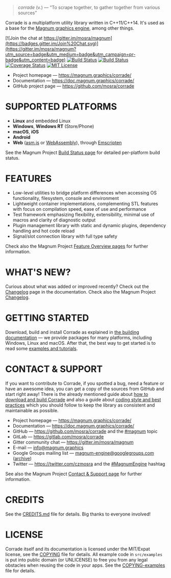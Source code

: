 > *corrade* (v.) — “To scrape together, to gather together from various sources”

Corrade is a multiplatform utility library written in C++11/C++14. It's used as
a base for the [Magnum graphics engine](https://magnum.graphics/), among other
things.

[![Join the chat at https://gitter.im/mosra/magnum](https://badges.gitter.im/Join%20Chat.svg)](https://gitter.im/mosra/magnum?utm_source=badge&utm_medium=badge&utm_campaign=pr-badge&utm_content=badge)
[![Build Status](https://travis-ci.org/mosra/corrade.svg?branch=master)](https://travis-ci.org/mosra/corrade)
[![Build Status](https://ci.appveyor.com/api/projects/status/afjjlsgtk6jjxulp/branch/master?svg=true)](https://ci.appveyor.com/project/mosra/corrade/branch/master)
[![Coverage Status](https://codecov.io/gh/mosra/corrade/branch/master/graph/badge.svg)](https://codecov.io/gh/mosra/corrade)
[![MIT License](https://img.shields.io/badge/License-MIT-green.svg)](https://opensource.org/licenses/MIT)

-   Project homepage — https://magnum.graphics/corrade/
-   Documentation — https://doc.magnum.graphics/corrade/
-   GitHub project page — https://github.com/mosra/corrade

SUPPORTED PLATFORMS
===================

-   **Linux** and embedded Linux
-   **Windows**, **Windows RT** (Store/Phone)
-   **macOS**, **iOS**
-   **Android**
-   **Web** ([asm.js](http://asmjs.org/) or [WebAssembly](http://webassembly.org/)),
    through [Emscripten](http://kripken.github.io/emscripten-site/)

See the Magnum Project [Build Status page](https://magnum.graphics/build-status/)
for detailed per-platform build status.

FEATURES
========

-   Low-level utilities to bridge platform differences when accessing OS
    functionality, filesystem, console and environment
-   Lightweight container implementations, complementing STL features with
    focus on compilation speed, ease of use and performance
-   Test framework emphasizing flexibility, extensibility, minimal use of
    macros and clarity of diagnostic output
-   Plugin management library with static and dynamic plugins, dependency
    handling and hot code reload
-   Signal/slot connection library with full type safety

Check also the Magnum Project [Feature Overview pages](https://magnum.graphics/features/)
for further information.

WHAT'S NEW?
===========

Curious about what was added or improved recently? Check out the
[Changelog](https://doc.magnum.graphics/corrade/corrade-changelog.html#corrade-changelog-latest)
page in the documentation. Check also the Magnum Project
[Changelog](https://doc.magnum.graphics/magnum/changelog.html#changelog-latest).

GETTING STARTED
===============

Download, build and install Corrade as explained in
[the building documentation](https://doc.magnum.graphics/corrade/building-corrade.html)
— we provide packages for many platforms, including Windows, Linux and macOS.
After that, the best way to get started is to read some
[examples and tutorials](https://doc.magnum.graphics/corrade/corrade-example-index.html).

CONTACT & SUPPORT
=================

If you want to contribute to Corrade, if you spotted a bug, need a feature or
have an awesome idea, you can get a copy of the sources from GitHub and start
right away! There is the already mentioned guide about
[how to download and build Corrade](https://doc.magnum.graphics/corrade/building-corrade.html)
and also a guide about [coding style and best practices](https://doc.magnum.graphics/corrade/corrade-coding-style.html)
which you should follow to keep the library as consistent and maintainable as
possible.

-   Project homepage — https://magnum.graphics/corrade/
-   Documentation — https://doc.magnum.graphics/corrade/
-   GitHub — https://github.com/mosra/corrade and the
    [#magnum](https://github.com/topics/magnum) topic
-   GitLab — https://gitlab.com/mosra/corrade
-   Gitter community chat — https://gitter.im/mosra/magnum
-   E-mail — info@magnum.graphics
-   Google Groups mailing list — magnum-engine@googlegroups.com
    ([archive](https://groups.google.com/forum/#!forum/magnum-engine))
-   Twitter — https://twitter.com/czmosra and the
    [#MagnumEngine](https://twitter.com/hashtag/MagnumEngine) hashtag

See also the Magnum Project [Contact & Support page](https://magnum.graphics/contact/)
for further information.

CREDITS
=======

See the [CREDITS.md](CREDITS.md) file for details. Big thanks to everyone
involved!

LICENSE
=======

Corrade itself and its documentation is licensed under the MIT/Expat license,
see the [COPYING](COPYING) file for details. All example code in `src/examples`
is put into public domain (or UNLICENSE) to free you from any legal obstacles
when reusing the code in your apps. See the [COPYING-examples](COPYING-examples)
file for details.
